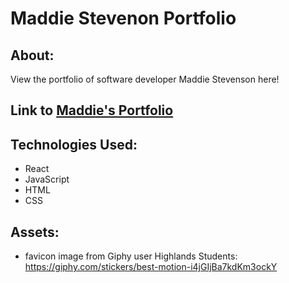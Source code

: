 # Maddie Stevenon Portfolio

## About:
View the portfolio of software developer Maddie Stevenson here!

## Link to [Maddie's Portfolio](https://maddie-stevenson-portfolio.netlify.app/)

## Technologies Used:
* React
* JavaScript
* HTML
* CSS

## Assets:
- favicon image from Giphy user Highlands Students: https://giphy.com/stickers/best-motion-i4jGIjBa7kdKm3ockY